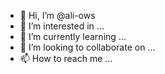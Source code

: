 - 👋 Hi, I’m @ali-ows
- 👀 I’m interested in ...
- 🌱 I’m currently learning ...
- 💞️ I’m looking to collaborate on ...
- 📫 How to reach me ...

<!---
ali-ows/ali-ows is a ✨ special ✨ repository because its `README.md` (this file) appears on your GitHub profile.
You can click the Preview link to take a look at your changes.
--->
